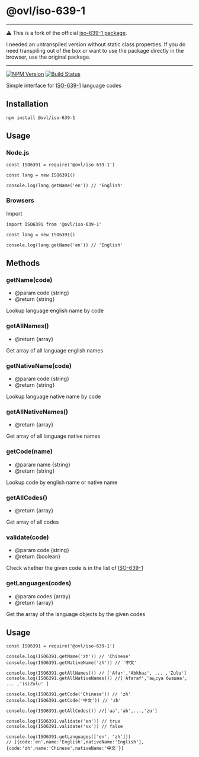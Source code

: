 # @ovl/iso-639-1

---

⚠️ This is a fork of the official [iso-639-1 package](https://npmjs.org/package/iso-639-1).

I needed an untranspiled version without static class properties. If you do need transpiling out of the box or want to use the package directly in the browser, use the original package.

---

[![NPM Version][npm-image]][npm-url]
[![Build Status][travis-image]][travis-url]

[travis-image]: https://travis-ci.org/ovlb/iso-639-1.svg?branch=master
[travis-url]: https://travis-ci.org/ovlb/iso-639-1
[npm-image]: https://img.shields.io/npm/v/iso-639-1.svg?style=flat-square
[npm-url]: https://www.npmjs.com/package/@ovl/iso-639-1

Simple interface for [ISO-639-1](https://en.wikipedia.org/wiki/List_of_ISO_639-1_codes) language codes

## Installation

```
npm install @ovl/iso-639-1
```

## Usage

### Node.js

```
const ISO6391 = require('@ovl/iso-639-1')

const lang = new ISO6391()

console.log(lang.getName('en')) // 'English'
```

### Browsers

Import

```
import ISO6391 from '@ovl/iso-639-1'

const lang = new ISO6391()

console.log(lang.getName('en')) // 'English'
```

## Methods

### getName(code)

- @param code {string}
- @return {string}

Lookup language english name by code

### getAllNames()

- @return {array}

Get array of all language english names

### getNativeName(code)

- @param code {string}
- @return {string}

Lookup language native name by code

### getAllNativeNames()

- @return {array}

Get array of all language native names

### getCode(name)

- @param name {string}
- @return {string}

Lookup code by english name or native name

### getAllCodes()

- @return {array}

Get array of all codes

### validate(code)

- @param code {string}
- @return {boolean}

Check whether the given code is in the list of [ISO-639-1](https://en.wikipedia.org/wiki/List_of_ISO_639-1_codes)

### getLanguages(codes)

- @param codes {array}
- @return {array}

Get the array of the language objects by the given codes

## Usage

```
const ISO6391 = require('@ovl/iso-639-1')

console.log(ISO6391.getName('zh')) // 'Chinese'
console.log(ISO6391.getNativeName('zh')) // '中文'

console.log(ISO6391.getAllNames()) // ['Afar','Abkhaz', ... ,'Zulu']
console.log(ISO6391.getAllNativeNames()) //['Afaraf','аҧсуа бызшәа', ... ,'isiZulu' ]

console.log(ISO6391.getCode('Chinese')) // 'zh'
console.log(ISO6391.getCode('中文')) // 'zh'

console.log(ISO6391.getAllCodes()) //['aa','ab',...,'zu']

console.log(ISO6391.validate('en')) // true
console.log(ISO6391.validate('xx')) // false

console.log(ISO6391.getLanguages(['en', 'zh']))
// [{code:'en',name:'English',nativeName:'English'},{code:'zh',name:'Chinese',nativeName:'中文'}]

```
